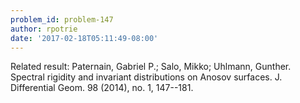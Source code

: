 ```yaml
---
problem_id: problem-147
author: rpotrie
date: '2017-02-18T05:11:49-08:00'
---
```

Related result: Paternain, Gabriel P.; Salo, Mikko; Uhlmann, Gunther. Spectral
rigidity and invariant distributions on Anosov surfaces. J. Differential Geom.
98 (2014), no. 1, 147--181.

